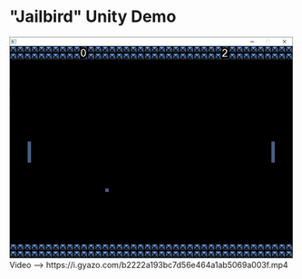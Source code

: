 # "Jailbird" Unity Demo
<img src="https://github.com/ericfredericks/jailbird-unity-demo/blob/main/img.png?raw=true" alt="Screenshot" width="500">
Video --> https://i.gyazo.com/b2222a193bc7d56e464a1ab5069a003f.mp4
